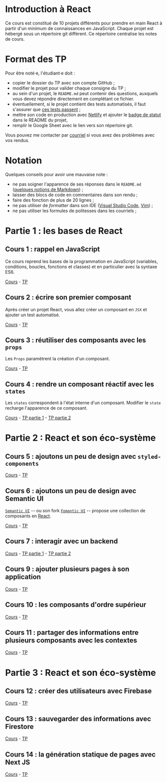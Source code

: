# Introduction à React

Ce cours est constitué de 10 projets différents pour prendre en main React à partir d'un minimum de connaissances en JavaScript.
Chaque projet est hébergé sous un répertoire git différent. Ce répertoire centralise les notes de cours.

# Format des TP
Pour être noté·e, l'étudiant·e doit :

- copier le dossier du TP avec son compte GitHub ;
- modifier le projet pour valider chaque consigne du TP ;
- au sein d'un projet, le `README.md` peut contenir des questions, auxquels vous devez répondre directement en complétant ce fichier.
- éventuellement, si le projet contient des tests automatisés, il faut s'assurer que [ces tests passent](https://create-react-app.dev/docs/running-tests/) ;
- mettre son code en production avec [Netlify](https://www.netlify.com/blog/2016/07/22/deploy-react-apps-in-less-than-30-seconds/) et ajouter le [badge de statut](https://docs.netlify.com/monitor-sites/status-badges) dans le README du projet,
- remplir le Google Sheet avec le lien vers son répertoire git.

Vous pouvez me contacter par [courriel](mailto:pierrelouisguhur+reactlp@gmail.com) si vous avez des problèmes avec vos rendus.

# Notation 

Quelques conseils pour avoir une mauvaise note :
- ne pas soigner l'apparence de ses réponses dans le `README.md` ([quelques notions de Markdown](https://guides.github.com/pdfs/markdown-cheatsheet-online.pdf)) ;
- laisser des blocs de code en commentaires dans son rendu ;
- faire des fonction de plus de 20 lignes ;
- ne pas utiliser de *formatter* dans son IDE ([Visual Studio Code](https://marketplace.visualstudio.com/items?itemName=esbenp.prettier-vscode), [Vim](https://github.com/neoclide/coc-tsserver)) ;
- ne pas utiliser les formules de politesses dans les courriels ;


# Partie 1 : les bases de React

## Cours 1 : rappel en JavaScript

Ce cours reprend les bases de la programmation en JavaScript (variables, conditions, boucles, fonctions et classes) et en particulier avec la syntaxe ES6.

[Cours](./cours/javascript.md) - [TP](./tp/javascript.md)

## Cours 2 : écrire son premier composant

Après créer un projet React, vous allez créer un composant en `JSX` et ajouter un test automatisé.

[Cours](./cours/component.md) - [TP](./tp/component.md)

## Cours 3 : réutiliser des composants avec les `props`

Les `Props` paramètrent la création d'un composant.

[Cours](./cours/props.md) - [TP](./tp/list_user.md)

## Cours 4 : rendre un composant réactif avec les `states`

Les `states` correspondent à l'état interne d'un composant. Modifier le `state` recharge l'apparence de ce composant. 

[Cours](./cours/states.md) - [TP partie 1](./tp/form.md) - [TP partie 2](./tp/reveil.md)

# Partie 2 : React et son éco-système 

## Cours 5 : ajoutons un peu de design avec `styled-components`

[Cours](./cours/styled-components.md) - [TP](./tp/styled-components.md)

## Cours 6 : ajoutons un peu de design avec Semantic UI

[`Semantic UI`](https://semantic-ui.com/) -- ou son fork [`Fomantic UI`](https://fomantic-ui.com/) -- propose une collection de composants en [React](https://react.semantic-ui.com/). 

[Cours](./cours/semantic.md) - [TP](./tp/semantic-ui.md)


## Cours 7 : interagir avec un backend

[Cours](./cours/fetch.md) - [TP partie 1](./tp/fetch.md) - [TP partie 2](./tp/pendu.md)

## Cours 9 : ajouter plusieurs pages à son application

[Cours](./cours/router.md) - [TP](./tp/router.md)

## Cours 10 : les composants d'ordre supérieur

[Cours](./cours/hoc.md) - [TP](./cours/auth.md)

## Cours 11 : partager des informations entre plusieurs composants avec les contextes

[Cours](./cours/context.md) - [TP](./tp/context.md)

# Partie 3 : React et son éco-système

## Cours 12 : créer des utilisateurs avec Firebase
[Cours](./cours/firebase.md) - [TP](./tp/cookies-auth.md)

## Cours 13 : sauvegarder des informations avec Firestore
[Cours](./cours/firestore.md) - [TP](./tp/advanced-users.md)

## Cours 14 : la génération statique de pages avec Next JS
[Cours](./cours/nextjs.md) - [TP](./tp/nextjs.md)


<!-- ## Cours 14 : gérer les permissions dans Firebase
 [Cours sur les permissions dans Firestore](./cours/firestore-permissions.md) - [TP jeu multi-joueur](./tp/multi-player.md)
 
 ## Cours 15 : maîtriser les compteurs avec Firebase
 [Cours sur les compteurs dans Firestore](./cours/firestore-counters.md) - [TP jeu multi-joueur avec des points](./tp/multi-player2.md)
 -->
